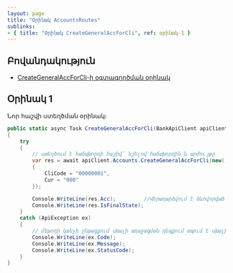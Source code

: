 ```yaml
---
layout: page
title: "Օրինակ AccountsRoutes" 
sublinks:
- { title: "Օրինակ CreateGeneralAccForCli", ref: օրինակ-1 }
---
```


## Բովանդակություն
- [CreateGeneralAccForCli-ի օգտագործման օրինակ](#օրինակ-1)

## Օրինակ 1
Նոր հաշվի ստեղծման օրինակ։

```c#
public static async Task CreateGeneralAccForCli(BankApiClient apiClient)
{
    try
    {
        // ստեղծում է հաճախորդի հաշիվ՝ նշելով հաճախորդին և արժույթը
        var res = await apiClient.Accounts.CreateGeneralAccForCli(new()
        {
            CliCode = "00000001",
            Cur = "000"
        });

        Console.WriteLine(res.Acc);         //Վերադարձվում է ձևովորված հաշվի համարը
        Console.WriteLine(res.IsFinalState);
    }
    catch (ApiException ex)
    {
        // մեթոդի կանչի ընթացքում սխալի առաջացման դեպքում տպում է սխալի մանրամասները
        Console.WriteLine(ex.Code);
        Console.WriteLine(ex.Message);
        Console.WriteLine(ex.StatusCode);
    }
}
```
